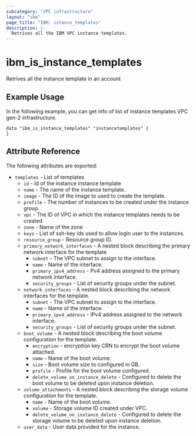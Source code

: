 ```yaml
---
subcategory: "VPC infrastructure"
layout: "ibm"
page_title: "IBM: istance_templates"
description: |-
  Retrives all the IBM VPC instance templates.
---
```


# ibm\_is_instance_templates

Retrives all the instance template in an account

## Example Usage

In the following example, you can get info of list of instance templates VPC gen-2 infrastructure.
```hcl	
data "ibm_is_instance_templates" "instancetemplates" {	   
}

```

## Attribute Reference

The following attributes are exported:
* `templates` - List of templates
  * `id` - Id of the instance instance template
  * `name` - The name of the instance template.
  * `image` - The ID of the image to used to create the template.
  * `profile` - The number of instances to be created under the instance group.
  * `vpc` - The ID of VPC in which the instance templates needs to be created.
  * `zone` - Name of the zone
  * `keys` - List of ssh-key ids used to allow login user to the instances.
  * `resource_group` - Resource group ID.
  * `primary_network_interfaces` - A nested block describing the primary network interface for the template
    * `subnet` - The VPC subnet to assign to the interface. 
    * `name` - Name of the interface.
    * `primary_ipv4_address` - Pv4 address assigned to the primary network interface.
    * `security_groups` - List of security groups under the subnet.
  * `network_interfaces` - A nested block describing the network interfaces for the template.
    * `subnet` - The VPC subnet to assign to the interface. 
    * `name` - Name of the interface.
    * `primary_ipv4_address` - IPv4 address assigned to the network interface.
    * `security_groups` - List of security groups under the subnet.
  * `boot_volume` - A nested block describing the boot volume configuration for the template.
    * `encryption` - encryption key CRN to encrypt the boot volume attached. 
    * `name` - Name of the boot volume.
    * `size` - Boot volume size to configured in GB.
    * `profile` - Profile for the boot volume configured.
    * `delete_volume_on_instance_delete` - Configured to delete the boot volume to be deleted upon instance deletion.
  * `volume_attachments` - A nested block describing the storage volume configuration for the template. 
    * `name` - Name of the boot volume.
    * `volume` - Storage volume ID created under VPC.
    * `delete_volume_on_instance_delete` - Configured to delete the storage volume to be deleted upon instance deletion.
  * `user_data` - User data provided for the instance.
